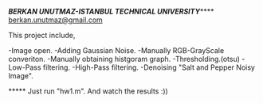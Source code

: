 


*******BERKAN UNUTMAZ-ISTANBUL TECHNICAL UNIVERSITY***********
berkan.unutmaz@gmail.com

This project include,

-Image open. 
-Adding Gaussian Noise. 
-Manually RGB-GrayScale converiton. 
-Manually obtaining histgoram graph. 
-Thresholding.(otsu) -Low-Pass filtering. 
-High-Pass filtering. 
-Denoising "Salt and Pepper Noisy Image".


***** Just run "hw1.m". And watch the results :))
